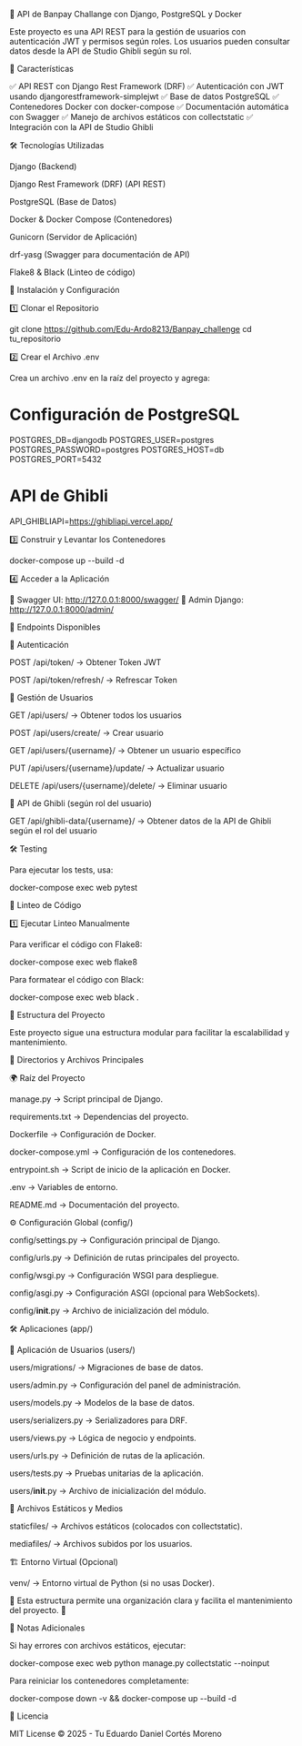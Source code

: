 🚀 API de Banpay Challange con Django, PostgreSQL y Docker

Este proyecto es una API REST para la gestión de usuarios con autenticación JWT y permisos según roles. Los usuarios pueden consultar datos desde la API de Studio Ghibli según su rol.

📌 Características

✅ API REST con Django Rest Framework (DRF)
✅ Autenticación con JWT usando djangorestframework-simplejwt
✅ Base de datos PostgreSQL
✅ Contenedores Docker con docker-compose
✅ Documentación automática con Swagger
✅ Manejo de archivos estáticos con collectstatic
✅ Integración con la API de Studio Ghibli

🛠️ Tecnologías Utilizadas

Django (Backend)

Django Rest Framework (DRF) (API REST)

PostgreSQL (Base de Datos)

Docker & Docker Compose (Contenedores)

Gunicorn (Servidor de Aplicación)

drf-yasg (Swagger para documentación de API)

Flake8 & Black (Linteo de código)

🚀 Instalación y Configuración

1️⃣ Clonar el Repositorio

git clone https://github.com/Edu-Ardo8213/Banpay_challenge
cd tu_repositorio

2️⃣ Crear el Archivo .env

Crea un archivo .env en la raíz del proyecto y agrega:

# Configuración de PostgreSQL
POSTGRES_DB=djangodb
POSTGRES_USER=postgres
POSTGRES_PASSWORD=postgres
POSTGRES_HOST=db
POSTGRES_PORT=5432

# API de Ghibli
API_GHIBLIAPI=https://ghibliapi.vercel.app/

3️⃣ Construir y Levantar los Contenedores

docker-compose up --build -d

4️⃣ Acceder a la Aplicación

📌 Swagger UI: http://127.0.0.1:8000/swagger/
📌 Admin Django: http://127.0.0.1:8000/admin/

📜 Endpoints Disponibles

🔐 Autenticación

POST /api/token/ → Obtener Token JWT

POST /api/token/refresh/ → Refrescar Token

👤 Gestión de Usuarios

GET /api/users/ → Obtener todos los usuarios

POST /api/users/create/ → Crear usuario

GET /api/users/{username}/ → Obtener un usuario específico

PUT /api/users/{username}/update/ → Actualizar usuario

DELETE /api/users/{username}/delete/ → Eliminar usuario

🎥 API de Ghibli (según rol del usuario)

GET /api/ghibli-data/{username}/ → Obtener datos de la API de Ghibli según el rol del usuario

🛠️ Testing

Para ejecutar los tests, usa:

docker-compose exec web pytest

🧹 Linteo de Código

1️⃣ Ejecutar Linteo Manualmente

Para verificar el código con Flake8:

docker-compose exec web flake8

Para formatear el código con Black:

docker-compose exec web black .


📂 Estructura del Proyecto

Este proyecto sigue una estructura modular para facilitar la escalabilidad y mantenimiento.

📁 Directorios y Archivos Principales

🌍 Raíz del Proyecto

manage.py → Script principal de Django.

requirements.txt → Dependencias del proyecto.

Dockerfile → Configuración de Docker.

docker-compose.yml → Configuración de los contenedores.

entrypoint.sh → Script de inicio de la aplicación en Docker.

.env → Variables de entorno.

README.md → Documentación del proyecto.

⚙️ Configuración Global (config/)

config/settings.py → Configuración principal de Django.

config/urls.py → Definición de rutas principales del proyecto.

config/wsgi.py → Configuración WSGI para despliegue.

config/asgi.py → Configuración ASGI (opcional para WebSockets).

config/__init__.py → Archivo de inicialización del módulo.

🛠️ Aplicaciones (app/)

📌 Aplicación de Usuarios (users/)

users/migrations/ → Migraciones de base de datos.

users/admin.py → Configuración del panel de administración.

users/models.py → Modelos de la base de datos.

users/serializers.py → Serializadores para DRF.

users/views.py → Lógica de negocio y endpoints.

users/urls.py → Definición de rutas de la aplicación.

users/tests.py → Pruebas unitarias de la aplicación.

users/__init__.py → Archivo de inicialización del módulo.

🎨 Archivos Estáticos y Medios

staticfiles/ → Archivos estáticos (colocados con collectstatic).

mediafiles/ → Archivos subidos por los usuarios.

🏗️ Entorno Virtual (Opcional)

venv/ → Entorno virtual de Python (si no usas Docker).

📌 Esta estructura permite una organización clara y facilita el mantenimiento del proyecto. 🚀




📝 Notas Adicionales

Si hay errores con archivos estáticos, ejecutar:

docker-compose exec web python manage.py collectstatic --noinput

Para reiniciar los contenedores completamente:

docker-compose down -v && docker-compose up --build -d

📜 Licencia

MIT License © 2025 - Tu Eduardo Daniel Cortés Moreno 


